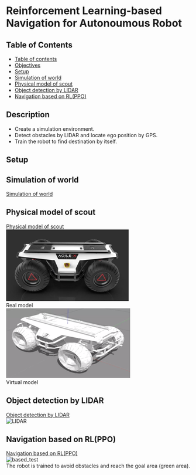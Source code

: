 # Reinforcement Learning-based Navigation for Autonoumous Robot

## Table of Contents  
- [Table of contents](#table-of-contents)  
- [Objectives](#objectives)  
- [Setup](#setup)  
- [Simulation of world](#simulation-of-world)  
- [Physical model of scout](#physical-model-of-scout)  
- [Object detection by LIDAR](#object-detection-by-LIDAR)  
- [Navigation based on RL(PPO)](#navigation-based-on-RL(PPO))  

## Description  
- Create a simulation environment.
- Detect obstacles by LIDAR and locate ego position by GPS.
- Train the robot to find destination by itself.

## Setup  

## Simulation of world
[Simulation of world](./scout/gazebo/worlds/)  

## Physical model of scout  
[Physical model of scout](./scout/description/)  
![real model](./img/scout_real.png)  
Real model  
![virtual_model](./img/scout_vir.png)  
Virtual model  

## Object detection by LIDAR  
[Object detection by LIDAR](./vlp_fir/)  
![LIDAR](./img/LIDAR.gif)  

## Navigation based on RL(PPO)  
[Navigation based on RL(PPO)](./scout/src)  
![based_test](./img/based_dem.gif)  
The robot is trained to avoid obstacles and reach the goal area (green area).
